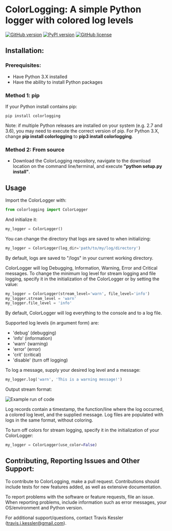 # ColorLogging: A simple Python logger with colored log levels

[![GitHub version](https://badge.fury.io/gh/tjkessler%2FColorLogging.svg)](https://badge.fury.io/gh/tjkessler%2FColorLogging)
[![PyPI version](https://badge.fury.io/py/colorlogging.svg)](https://badge.fury.io/py/colorlogging)
[![GitHub license](https://img.shields.io/badge/license-MIT-blue.svg)](https://raw.githubusercontent.com/TJKessler/ColorLogging/master/LICENSE.txt)

## Installation:

### Prerequisites:
- Have Python 3.X installed
- Have the ability to install Python packages

### Method 1: pip
If your Python install contains pip:
```
pip install colorlogging
```
Note: if multiple Python releases are installed on your system (e.g. 2.7 and 3.6), you may need to execute the correct version of pip. For Python 3.X, change **pip install colorlogging** to **pip3 install colorlogging**.

### Method 2: From source
- Download the ColorLogging repository, navigate to the download location on the command line/terminal, and execute 
**"python setup.py install"**. 

## Usage

Import the ColorLogger with:
```python
from colorlogging import ColorLogger
```

And initialize it:
```python
my_logger = ColorLogger()
```

You can change the directory that logs are saved to when initializing:
```python
my_logger = ColorLogger(log_dir='path/to/my/log/directory')
```
By default, logs are saved to "/logs" in your current working directory.

ColorLogger will log Debugging, Information, Warning, Error and Critical messages. To change the minimum log level for stream logging and file logging, specify it in the initialization of the ColorLogger or by setting the value:
```python
my_logger = ColorLogger(stream_level='warn', file_level='info')
my_logger.stream_level = 'warn'
my_logger.file_level = 'info'
```
By default, ColorLogger will log everything to the console and to a log file.

Supported log levels (in argument form) are:
- 'debug' (debugging)
- 'info' (information)
- 'warn' (warning)
- 'error' (error)
- 'crit' (critical)
- 'disable' (turn off logging)

To log a message, supply your desired log level and a message:
```python
my_logger.log('warn', 'This is a warning message!')
```

Output stream format:

![Example run of code](Documentation/example_output.png)

Log records contain a timestamp, the function/line where the log occurred, a colored log level, and the supplied message. Log files are populated with logs in the same format, without coloring.

To turn off colors for stream logging, specify it in the initialization of your ColorLogger:
```python
my_logger = ColorLogger(use_color=False)
```

## Contributing, Reporting Issues and Other Support:

To contribute to ColorLogging, make a pull request. Contributions should include tests for new features added, as well as extensive documentation.

To report problems with the software or feature requests, file an issue. When reporting problems, include information such as error messages, your OS/environment and Python version.

For additional support/questions, contact Travis Kessler (travis.j.kessler@gmail.com).
